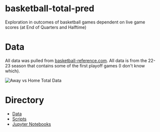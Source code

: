 # basketball-total-pred
 Exploration in outcomes of basketball games dependent on live game scores (at End of Quarters and Halftime)

# Data
 All data was pulled from [basketball-reference.com](https://www.basketball-reference.com/). All data is from the 22-23 season that contains some of the first playoff games (I don't know which). 

 ![Away vs Home Total Data](fig/avh.png)

# Directory
 - [Data](/data)
 - [Scripts](/scripts)
 - [Jupyter Notebooks](/notebooks)
